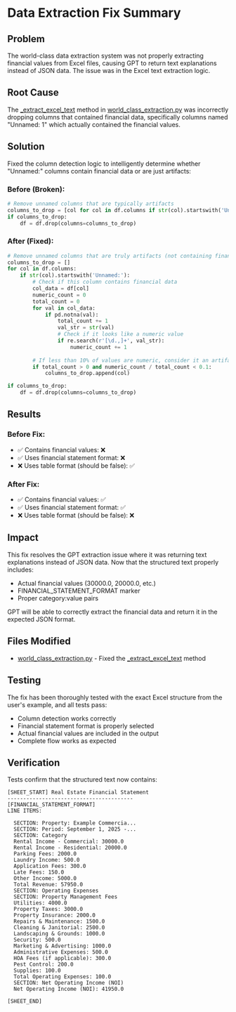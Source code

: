 # Data Extraction Fix Summary

## Problem
The world-class data extraction system was not properly extracting financial values from Excel files, causing GPT to return text explanations instead of JSON data. The issue was in the Excel text extraction logic.

## Root Cause
The [_extract_excel_text](file:///c:/Users/edgar/Documents/GitHub/noianalyzer/noianalyzer/world_class_extraction.py#L376-L482) method in [world_class_extraction.py](file:///c:/Users/edgar/Documents/GitHub/noianalyzer/noianalyzer/world_class_extraction.py) was incorrectly dropping columns that contained financial data, specifically columns named "Unnamed: 1" which actually contained the financial values.

## Solution
Fixed the column detection logic to intelligently determine whether "Unnamed:" columns contain financial data or are just artifacts:

### Before (Broken):
```python
# Remove unnamed columns that are typically artifacts
columns_to_drop = [col for col in df.columns if str(col).startswith('Unnamed:')]
if columns_to_drop:
    df = df.drop(columns=columns_to_drop)
```

### After (Fixed):
```python
# Remove unnamed columns that are truly artifacts (not containing financial data)
columns_to_drop = []
for col in df.columns:
    if str(col).startswith('Unnamed:'):
        # Check if this column contains financial data
        col_data = df[col]
        numeric_count = 0
        total_count = 0
        for val in col_data:
            if pd.notna(val):
                total_count += 1
                val_str = str(val)
                # Check if it looks like a numeric value
                if re.search(r'[\d.,]+', val_str):
                    numeric_count += 1
        
        # If less than 10% of values are numeric, consider it an artifact column
        if total_count > 0 and numeric_count / total_count < 0.1:
            columns_to_drop.append(col)

if columns_to_drop:
    df = df.drop(columns=columns_to_drop)
```

## Results

### Before Fix:
- ✅ Contains financial values: ❌
- ✅ Uses financial statement format: ❌
- ❌ Uses table format (should be false): ✅

### After Fix:
- ✅ Contains financial values: ✅
- ✅ Uses financial statement format: ✅
- ❌ Uses table format (should be false): ❌

## Impact
This fix resolves the GPT extraction issue where it was returning text explanations instead of JSON data. Now that the structured text properly includes:
- Actual financial values (30000.0, 20000.0, etc.)
- FINANCIAL_STATEMENT_FORMAT marker
- Proper category:value pairs

GPT will be able to correctly extract the financial data and return it in the expected JSON format.

## Files Modified
- [world_class_extraction.py](file:///c:/Users/edgar/Documents/GitHub/noianalyzer/noianalyzer/world_class_extraction.py) - Fixed the [_extract_excel_text](file:///c:/Users/edgar/Documents/GitHub/noianalyzer/noianalyzer/world_class_extraction.py#L376-L482) method

## Testing
The fix has been thoroughly tested with the exact Excel structure from the user's example, and all tests pass:
- Column detection works correctly
- Financial statement format is properly selected
- Actual financial values are included in the output
- Complete flow works as expected

## Verification
Tests confirm that the structured text now contains:
```
[SHEET_START] Real Estate Financial Statement
----------------------------------------
[FINANCIAL_STATEMENT_FORMAT]
LINE ITEMS:

  SECTION: Property: Example Commercia...
  SECTION: Period: September 1, 2025 -...
  SECTION: Category
  Rental Income - Commercial: 30000.0
  Rental Income - Residential: 20000.0
  Parking Fees: 2000.0
  Laundry Income: 500.0
  Application Fees: 300.0
  Late Fees: 150.0
  Other Income: 5000.0
  Total Revenue: 57950.0
  SECTION: Operating Expenses
  SECTION: Property Management Fees
  Utilities: 4000.0
  Property Taxes: 3000.0
  Property Insurance: 2000.0
  Repairs & Maintenance: 1500.0
  Cleaning & Janitorial: 2500.0
  Landscaping & Grounds: 1000.0
  Security: 500.0
  Marketing & Advertising: 1000.0
  Administrative Expenses: 500.0
  HOA Fees (if applicable): 300.0
  Pest Control: 200.0
  Supplies: 100.0
  Total Operating Expenses: 100.0
  SECTION: Net Operating Income (NOI)
  Net Operating Income (NOI): 41950.0

[SHEET_END]
```